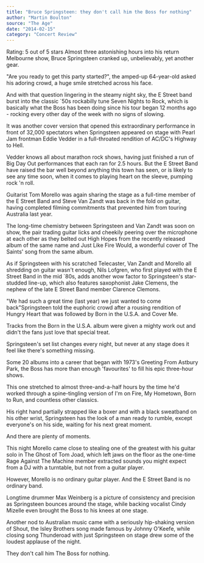```yaml
---
title: "Bruce Springsteen: they don't call him the Boss for nothing"
author: "Martin Boulton"
source: "The Age"
date: "2014-02-15"
category: "Concert Review"
---
```


Rating: 5 out of 5 stars Almost three astonishing hours into his return Melbourne show, Bruce Springsteen cranked up, unbelievably, yet another gear.

"Are you ready to get this party started?", the amped-up 64-year-old asked his adoring crowd, a huge smile stretched across his face.

And with that question lingering in the steamy night sky, the E Street band burst into the classic `50s rockabilly tune Seven Nights to Rock, which is basically what the Boss has been doing since his tour began 12 months ago - rocking every other day of the week with no signs of slowing.

It was another cover version that opened this extraordinary performance in front of 32,000 spectators when Springsteen appeared on stage with Pearl Jam frontman Eddie Vedder in a full-throated rendition of AC/DC's Highway to Hell.

Vedder knows all about marathon rock shows, having just finished a run of Big Day Out performances that each ran for 2.5 hours. But the E Street Band have raised the bar well beyond anything this town has seen, or is likely to see any time soon, when it comes to playing heart on the sleeve, pumping rock 'n roll.

Guitarist Tom Morello was again sharing the stage as a full-time member of the E Street Band and Steve Van Zandt was back in the fold on guitar, having completed filming commitments that prevented him from touring Australia last year.

The long-time chemistry between Springsteen and Van Zandt was soon on show, the pair trading guitar licks and cheekily peering over the microphone at each other as they belted out High Hopes from the recently released album of the same name and Just Like Fire Would, a wonderful cover of The Saints' song from the same album.

As if Springsteen with his scratched Telecaster, Van Zandt and Morello all shredding on guitar wasn't enough, Nils Lofgren, who first played with the E Street Band in the mid `80s, adds another wow factor to Springsteen's star- studded line-up, which also features saxophonist Jake Clemens, the nephew of the late E Street Band member Clarence Clemons.

"We had such a great time (last year) we just wanted to come back"Springsteen told the euphoric crowd after a rousing rendition of Hungry Heart that was followed by Born in the U.S.A. and Cover Me.

Tracks from the Born in the U.S.A. album were given a mighty work out and didn't the fans just love that special treat.

Springsteen's set list changes every night, but never at any stage does it feel like there's something missing.

Some 20 albums into a career that began with 1973's Greeting From Astbury Park, the Boss has more than enough 'favourites' to fill his epic three-hour shows.

This one stretched to almost three-and-a-half hours by the time he'd worked through a spine-tingling version of I'm on Fire, My Hometown, Born to Run, and countless other classics.

His right hand partially strapped like a boxer and with a black sweatband on his other wrist, Springsteen has the look of a man ready to rumble, except everyone's on his side, waiting for his next great moment.

And there are plenty of moments.

This night Morello came close to stealing one of the greatest with his guitar solo in The Ghost of Tom Joad, which left jaws on the floor as the one-time Rage Against The Machine member extracted sounds you might expect from a DJ with a turntable, but not from a guitar player.

However, Morello is no ordinary guitar player. And the E Street Band is no ordinary band.

Longtime drummer Max Weinberg is a picture of consistency and precision as Springsteen bounces around the stage, while backing vocalist Cindy Mizelle even brought the Boss to his knees at one stage.

Another nod to Australian music came with a seriously hip-shaking version of Shout, the Isley Brothers song made famous by Johnny O'Keefe, while closing song Thunderoad with just Springsteen on stage drew some of the loudest applause of the night.

They don't call him The Boss for nothing.